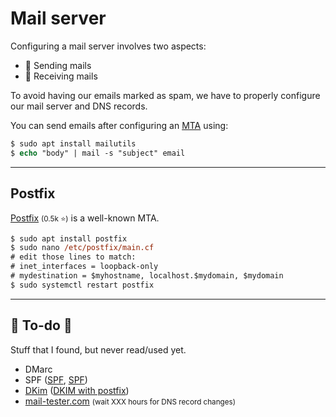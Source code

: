 # Mail server

<div class="row row-cols-lg-2"><div>

Configuring a mail server involves two aspects:

* 📩 Sending mails
* 📨 Receiving mails

To avoid having our emails marked as spam, we have to properly configure our mail server and DNS records.
</div><div>

You can send emails after configuring an [MTA](/operating-systems/networking/protocols/smtp.md) using:

```ps
$ sudo apt install mailutils
$ echo "body" | mail -s "subject" email
```
</div></div>

<hr class="sep-both">

## Postfix

<div class="row row-cols-lg-2"><div>

[Postfix](https://github.com/vdukhovni/postfix) <small>(0.5k ⭐)</small> is a well-known MTA.

```ps
$ sudo apt install postfix
$ sudo nano /etc/postfix/main.cf
# edit those lines to match:
# inet_interfaces = loopback-only
# mydestination = $myhostname, localhost.$mydomain, $mydomain
$ sudo systemctl restart postfix
```
</div><div>
</div></div>

<hr class="sep-both">

## 👻 To-do 👻

Stuff that I found, but never read/used yet.

<div class="row row-cols-lg-2"><div>

* DMarc
* SPF ([SPF](https://www.digitalocean.com/community/tutorials/how-to-use-an-spf-record-to-prevent-spoofing-improve-e-mail-reliability), [SPF](https://dmarcian.com/what-is-spf/))
* [DKim](http://dkim.org/) ([DKIM with postfix](https://www.digitalocean.com/community/tutorials/how-to-install-and-configure-dkim-with-postfix-on-debian-wheezy))
* [mail-tester.com](https://www.mail-tester.com/) <small>(wait XXX hours for DNS record changes)</small>
</div><div>
</div></div>